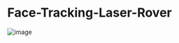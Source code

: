 # Face-Tracking-Laser-Rover

![image](https://github.com/user-attachments/assets/7a489ae5-6ef9-44c1-9f9a-684cb9dab0e8)
